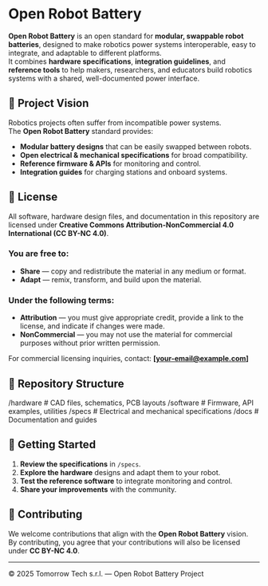 # Open Robot Battery

**Open Robot Battery** is an open standard for **modular, swappable robot batteries**, designed to make robotics power systems interoperable, easy to integrate, and adaptable to different platforms.  
It combines **hardware specifications**, **integration guidelines**, and **reference tools** to help makers, researchers, and educators build robotics systems with a shared, well-documented power interface.

## 🌟 Project Vision
Robotics projects often suffer from incompatible power systems.  
The **Open Robot Battery** standard provides:
- **Modular battery designs** that can be easily swapped between robots.
- **Open electrical & mechanical specifications** for broad compatibility.
- **Reference firmware & APIs** for monitoring and control.
- **Integration guides** for charging stations and onboard systems.

## 📜 License
All software, hardware design files, and documentation in this repository are licensed under **Creative Commons Attribution-NonCommercial 4.0 International (CC BY-NC 4.0)**.

### You are free to:
- **Share** — copy and redistribute the material in any medium or format.
- **Adapt** — remix, transform, and build upon the material.

### Under the following terms:
- **Attribution** — you must give appropriate credit, provide a link to the license, and indicate if changes were made.
- **NonCommercial** — you may not use the material for commercial purposes without prior written permission.

For commercial licensing inquiries, contact: **[your-email@example.com]**

## 📂 Repository Structure
/hardware           # CAD files, schematics, PCB layouts
/software           # Firmware, API examples, utilities
/specs              # Electrical and mechanical specifications
/docs               # Documentation and guides
## 🚀 Getting Started
1. **Review the specifications** in `/specs`.
2. **Explore the hardware** designs and adapt them to your robot.
3. **Test the reference software** to integrate monitoring and control.
4. **Share your improvements** with the community.

## 💌 Contributing
We welcome contributions that align with the **Open Robot Battery** vision.  
By contributing, you agree that your contributions will also be licensed under **CC BY-NC 4.0**.

---

© 2025 Tomorrow Tech s.r.l. — Open Robot Battery Project
